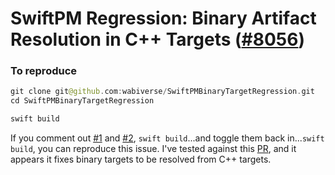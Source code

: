 # SwiftPM Regression: Binary Artifact Resolution in C++ Targets ([#8056](https://github.com/swiftlang/swift-package-manager/pull/8056))

### To reproduce

```swift
git clone git@github.com:wabiverse/SwiftPMBinaryTargetRegression.git
cd SwiftPMBinaryTargetRegression

swift build
```

If you comment out [#1](https://github.com/wabiverse/SwiftPMBinaryTargetRegression/blob/main/Package.swift#L21-L27)
and [#2](https://github.com/wabiverse/SwiftPMBinaryTargetRegression/blob/main/Package.swift#L33-L36),
`swift build`...and toggle them back in...`swift build`, you can reproduce this issue. I've tested against this
[PR](https://github.com/swiftlang/swift-package-manager/pull/8056), and it appears it fixes binary targets to be
resolved from C++ targets.
